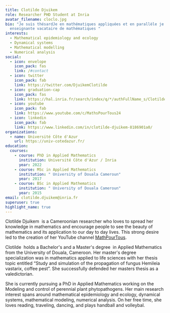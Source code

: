 ```yaml
---
title: Clotilde Djuikem
role: Researcher PHD Student at Inria
avatar_filename: cloclo.jpg
bio: "Je suis thésardJe en mathématiques appliquées et en parallèle je suis
  enseignante vacataire de mathématiques "
interests:
  - Mathematical epidemiology and ecology
  - Dynamical systems
  - Mathematical modelling
  - Numerical analysis
social:
  - icon: envelope
    icon_pack: fas
    link: /#contact
  - icon: twitter
    icon_pack: fab
    link: https://twitter.com/DjuikemClotilde
  - icon: graduation-cap
    icon_pack: fas
    link: https://hal.inria.fr/search/index/q/*/authFullName_s/Clotilde+Djuikem
  - icon: youtube
    icon_pack: fab
    link: https://www.youtube.com/c/MathsPourTous24
  - icon: linkedin
    icon_pack: fab
    link: https://www.linkedin.com/in/clotilde-djuikem-8186901a0/
organizations:
  - name: Université Côte d'Azur
    url: https://univ-cotedazur.fr/
education:
  courses:
    - course: PhD in Applied Mathematics
      institution: Université Côte d'Azur / Inria
      year: 2022
    - course: MSc in Applied Mathematics
      institution: " University of Douala Cameroun"
      year: 2017
    - course: BSc in Applied Mathematics
      institution: " University of Douala Cameroun"
      year: 2015
email: clotilde.djuikem@inria.fr
superuser: true
highlight_name: true
---
```

Clotilde Djuikem  is a Cameroonian researcher who loves to spread her knowledge in mathematics and encourage people to see the beauty of mathematics and its application to our day to day lives. This strong desire led to the creation of her YouTube channel [MathPourTous](https://www.youtube.com/c/MathsPourTous24). 

Clotilde  holds a Bachelor's and a Master's degree  in Applied Mathematics from the University of Douala, Cameroon. Her master's degree specialization was in mathematics applied to life sciences with her thesis topic entitled “Study and simulation of the propagation of fungus Hemileia vastarix, coffee pest”. She successfully defended her masters thesis as a valedictorian. 

She is currently pursuing a PhD in Applied Mathematics working on the Modeling and control of perennial plant phytopathogens. Her main research interest spans around mathematical epidemiology and ecology, dynamical systems, mathematical modeling, numerical analysis. On her free time, she loves reading, traveling, dancing, and plays handball and volleybal.